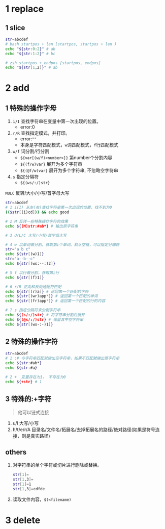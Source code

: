# 1 replace

## 1 slice

```bash
str=abcdef
# bash startpos + len [startpos, startpos + len )
echo "${str:0:2}" # ab
echo "${str:1:2}" # bc

# zsh startpos + endpos [startpos, endpos]
echo "${str[1,2]}" # ab

```

# 2 add

## 1 特殊的操作字母

1. `i/I` 查找字符串在变量中第一次出现的位置。
   - error:0
2. `r/R` 查找指定模式，并打印。
   - error:`""`
   - 本身是字符匹配模式，`w`词匹配模式，`f`行匹配模式
3. `w/f` 词分割/行分割
   - `${var[(w/f)<number>]}` 第number个分割内容
   - `${(f/w)var}` 展开为多个字符串
   - `${(@f/w)var}` 展开为多个字符串, 不忽略空字符串
4. `s` 指定分隔符
   - `${(ws/:/)str}`

`MULC` 反转/大小/小写/首字母大写

```bash
str=abcdef
# 1 i(I) 从左(右)查找字符串第一次出现的位置，找不到为0
(($str[(i)cd])) && echo good

# 2 M 反转一些特殊操作字符的效果
echo ${(M)str:#ab*} # 输出原字符串

# 3 U/L/C 大写/小写/首字母大写

# 4 w 以单词做分割，获取第i个单词。默认空格，可以指定分隔符
str="a b c"
echo ${str[(w)1]}
str="a--b--c"
echo ${str[(ws:--:)2]}

# 5 f 以行做分割，获取第i行
echo ${str[(f)1]}

# 6 r/R 正向和反向通配符匹配
echo ${str[(r)a]} # 返回第一个匹配的字符
echo ${str[(wr)app*]} # 返回第一个匹配的单词
echo ${str[(fr)app*]} # 返回第一个匹配的行的内容

# 7 s 指定分隔符来分割字符串
echo ${(s/:/)str} # 将字符串分割后展开
echo ${(@s/:/)str} # 保留其中空字符串
echo ${str[(ws-:-)1]}

```

## 2 特殊的操作字符

```bash
str=abcdef
# 1 :# 与字符串匹配就输出空字符串，如果不匹配就输出原字符串
echo ${str:#ab*}
echo ${str:#a}

# 2 +  变量存在为1， 不存在为0
echo ${+str} # 1

```

## 3 特殊的:+字符

> 他可以链式连接

1. u/l 大写/小写
2. h/t/e/r/A 目录名/文件名/拓展名/去掉拓展名的路径/绝对路径(如果是符号连接，则是真实路径)

## others

1. 对字符串的单个字符或切片进行删除或替换。

   ```bash
   str[1]=
   str[1,3]=
   str[1]=1
   str[1,3]=cdfde
   ```

2. 读取文件内容，`$(<filename)`

# 3 delete
